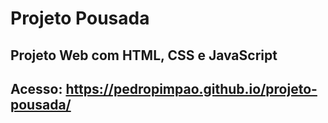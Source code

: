 # Projeto Pousada
## Projeto Web com HTML, CSS e JavaScript
## Acesso: https://pedropimpao.github.io/projeto-pousada/